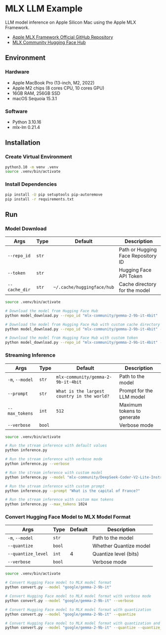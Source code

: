 # MLX LLM Example

LLM model inference on Apple Silicon Mac using the Apple MLX Framework.

- [Apple MLX Framework Official GitHub Repository](https://github.com/ml-explore/mlx-examples)
- [MLX Community Hugging Face Hub](https://huggingface.co/mlx-community)

## Environment

### Hardware

- Apple MacBook Pro (13-inch, M2, 2022)
- Apple M2 chips (8 cores CPU, 10 cores GPU)
- 16GB RAM, 256GB SSD
- macOS Sequoia 15.3.1

### Software

- Python 3.10.16
- mlx-lm 0.21.4

## Installation

### Create Virtual Environment

```bash
python3.10 -m venv .venv
source .venv/bin/activate
```

### Install Dependencies

```bash
pip install -U pip setuptools pip-autoremove
pip install -r requirements.txt
```

## Run

### Model Download

| Args          | Type  | Default                    | Description                        |
| ------------- | ----- | -------------------------- | ---------------------------------- |
| `--repo_id`   | `str` |                            | Path or Hugging Face Repository ID |
| `--token`     | `str` |                            | Hugging Face API Token             |
| `--cache_dir` | `str` | `~/.cache/huggingface/hub` | Cache directory for the model      |

```bash
source .venv/bin/activate

# Download the model from Hugging Face Hub
python model_download.py --repo_id "mlx-community/gemma-2-9b-it-4bit"

# Download the model from Hugging Face Hub with custom cache directory
python model_download.py --repo_id "mlx-community/gemma-2-9b-it-4bit" --cache_dir "/tmp/huggingface/hub"

# Download the model from Hugging Face Hub with custom token
python model_download.py --repo_id "mlx-community/gemma-2-9b-it-4bit" --token "YOUR_HUGGING_FACE_API_TOKEN"
```

### Streaming Inference

| Args            | Type   | Default                                     | Description                |
| --------------- | ------ | ------------------------------------------- | -------------------------- |
| `-m`, `--model` | `str`  | `mlx-community/gemma-2-9b-it-4bit`          | Path to the model          |
| `--prompt`      | `str`  | `What is the largest country in the world?` | Prompt for the LLM model   |
| `--max_tokens`  | `int`  | `512`                                       | Maximum tokens to generate |
| `--verbose`     | `bool` |                                             | Verbose mode               |

```bash
source .venv/bin/activate

# Run the stream inference with default values
python inference.py

# Run the stream inference with verbose mode
python inference.py --verbose

# Run the stream inference with custom model
python inference.py --model "mlx-community/DeepSeek-Coder-V2-Lite-Instruct-4bit-mlx"

# Run the stream inference with custom prompt
python inference.py --prompt "What is the capital of France?"

# Run the stream inference with custom max tokens
python inference.py --max_tokens 1024
```

### Convert Hugging Face Model to MLX Model Format

| Args               | Type   | Default | Description            |
| ------------------ | ------ | ------- | ---------------------- |
| `-m`, `--model`    | `str`  |         | Path to the model      |
| `--quantize`       | `bool` |         | Whether Quantize model |
| `--quantize_level` | `int`  | 4       | Quantize level (bits)  |
| `--verbose`        | `bool` |         | Verbose mode           |

```bash
source .venv/bin/activate

# Convert Hugging Face model to MLX model format
python convert.py --model "google/gemma-2-9b-it"

# Convert Hugging Face model to MLX model format with verbose mode
python convert.py --model "google/gemma-2-9b-it" --verbose

# Convert Hugging Face model to MLX model format with quantization
python convert.py --model "google/gemma-2-9b-it" --quantize

# Convert Hugging Face model to MLX model format with quantization and custom quantize level
python convert.py --model "google/gemma-2-9b-it" --quantize --quantize_level 8
```
